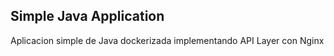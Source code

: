 ## Simple Java Application

Aplicacion simple de Java dockerizada implementando API Layer con Nginx
